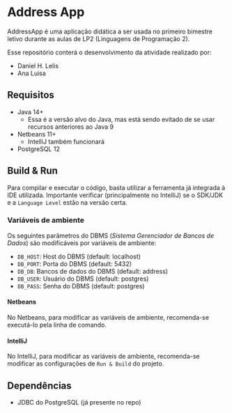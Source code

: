 # Address App

AddressApp é uma aplicação didática a ser usada no primeiro bimestre letivo durante as aulas de LP2 (Linguagens de Programação 2).

Esse repositório conterá o desenvolvimento da atividade realizado por:

- Daniel H. Lelis
- Ana Luisa

## Requisitos

- Java 14+
  - Essa é a versão alvo do Java, mas está sendo evitado de se usar recursos anteriores ao Java 9
- Netbeans 11+
  - IntelliJ também funcionará
- PostgreSQL 12

## Build & Run

Para compilar e executar o código, basta utilizar a ferramenta já integrada à IDE utilizada. Importante verificar (principalmente no IntelliJ) se o SDK/JDK e a `Language Level` estão na versão certa.

### Variáveis de ambiente

Os seguintes parâmetros do DBMS (_Sistema Gerenciador de Bancos de Dados_) são modificáveis por variáveis de ambiente:

- `DB_HOST`: Host do DBMS (default: localhost)
- `DB_PORT`: Porta do DBMS (default: 5432)
- `DB_DB`: Bancos de dados do DBMS (default: address)
- `DB_USER`: Usuário do DBMS (default: postgres)
- `DB_PASS`: Senha do DBMS (default: postgres)

#### Netbeans

No Netbeans, para modificar as variáveis de ambiente, recomenda-se executá-lo pela linha de comando.

#### IntelliJ

No IntelliJ, para modificar as variáveis de ambiente, recomenda-se modificar as configurações de `Run & Build` do projeto.

## Dependências

- JDBC do PostgreSQL (já presente no repo)
